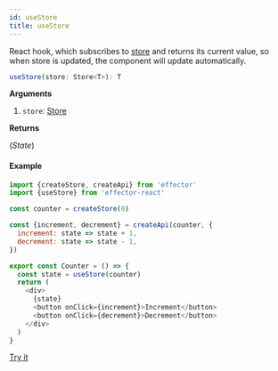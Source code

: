 ```yaml
---
id: useStore
title: useStore
---
```


React hook, which subscribes to [store](../effector/Store.md) and returns its current value, so when store is updated, the component will update automatically.

```ts
useStore(store: Store<T>): T
```

**Arguments**

1. `store`: [Store](../effector/Store.md)

**Returns**

(_State_)

#### Example

```js
import {createStore, createApi} from 'effector'
import {useStore} from 'effector-react'

const counter = createStore(0)

const {increment, decrement} = createApi(counter, {
  increment: state => state + 1,
  decrement: state => state - 1,
})

export const Counter = () => {
  const state = useStore(counter)
  return (
    <div>
      {state}
      <button onClick={increment}>Increment</button>
      <button onClick={decrement}>Decrement</button>
    </div>
  )
}
```

[Try it](https://share.effector.dev/4aFc0s3d)
